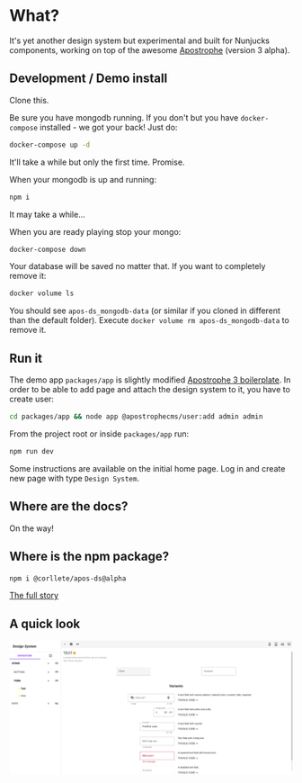 # What?

It's yet another design system but experimental and built for Nunjucks components, working on top of the awesome [Apostrophe](https://apostrophecms.com/) (version 3 alpha).

## Development / Demo install

Clone this.

Be sure you have mongodb running. If you don't but you have `docker-compose` installed - we got your back! Just do:
```sh
docker-compose up -d
```
It'll take a while but only the first time. Promise.

When your mongodb is up and running:
```sh
npm i
```
It may take a while...

When you are ready playing stop your mongo:
```sh
docker-compose down
```

Your database will be saved no matter that. If you want to completely remove it:
```sh
docker volume ls
```

You should see `apos-ds_mongodb-data` (or similar if you cloned in different than the default folder).
Execute `docker volume rm apos-ds_mongodb-data` to remove it.

## Run it

The demo app `packages/app` is slightly modified [Apostrophe 3 boilerplate](https://github.com/apostrophecms/a3-boilerplate).
In order to be able to add page and attach the design system to it, you have to create user:
```sh
cd packages/app && node app @apostrophecms/user:add admin admin
```

From the project root or inside `packages/app` run:
```sh
npm run dev
```

Some instructions are available on the initial home page. Log in and create new page with type `Design System`.

## Where are the docs?

On the way!

## Where is the npm package?

`npm i @corllete/apos-ds@alpha`

[The full story](packages/apos-ds)

## A quick look

![Story view](./story-view.png)
